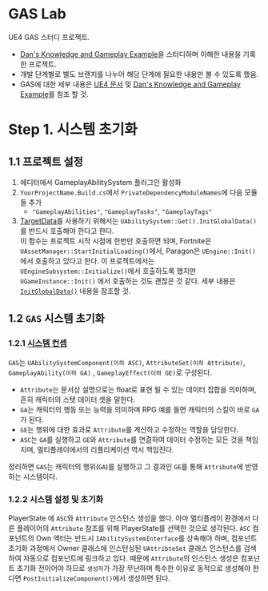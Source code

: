 # GAS Lab

UE4 GAS 스터디 프로젝트.

- [Dan's Knowledge and Gameplay Example](https://github.com/tranek/GASDocumentation/)을 스터디하며 이해한 내용을 기록한 프로젝트.
- 개발 단계별로 별도 브랜치를 나누어 해당 단계에 필요한 내용만 볼 수 있도록 했음.
- GAS에 대한 세부 내용은 [UE4 문서](https://docs.unrealengine.com/4.27/en-US/InteractiveExperiences/GameplayAbilitySystem/)
  및 [Dan's Knowledge and Gameplay Example](https://github.com/tranek/GASDocumentation/)를 참조 할 것.

# Step 1. 시스템 초기화

## 1.1 프로젝트 설정

1. 에디터에서 GameplayAbilitySystem 플러그인 활성화
2. `YourProjectName.Build.cs`에서 `PrivateDependencyModuleNames`에 다음 모듈들 추가
    - `"GameplayAbilities"`, `"GameplayTasks"`, `"GameplayTags"`
3. [TargetData](https://github.com/tranek/GASDocumentation/#concepts-targeting-data)를 사용하기
   위해서는 `UAbilitySystem::Get().InitGlobalData()`를 반드시 호출해야 한다고 한다.  
   이 함수는 프로젝트 시작 시점에 한번만 호출하면 되며, Fortnite은 `UAssetManager::StartInitialLoading()`에서, Paragon은 `UEngine::Init()`에서 호출하고
   있다고 한다.
   이 프로젝트에서는 `UEngineSubsystem::Initialize()`에서 호출하도록 했지만 `UGameInstance::Init()` 에서 호출하는 것도 괜찮은 것 같다.
   세부 내용은 [`InitGlobalData()`](https://github.com/tranek/GASDocumentation/#concepts-asg-initglobaldata) 내용을 참조할 것.

## 1.2 `GAS` 시스템 초기화

### 1.2.1 [시스템 컨셉](https://github.com/tranek/GASDocumentation/#concepts-asc)

`GAS`는 `UAbilitySystemComponent(이하 ASC)`, `AttributeSet(이하 Attribute)`, `GameplayAbility(이하 GA)`
, `GameplayEffect(이하 GE)`로 구성된다.

- `Attribute`는 문서상 설명으로는 float로 표현 될 수 있는 데이터 집합을 의미하며, 흔히 캐릭터의 스탯 데이터 셋을 말한다.
- `GA`는 캐릭터의 행동 또는 능력을 의미하며 RPG 예를 들면 캐릭터의 스킬이 바로 `GA`가 된다.
- `GE`는 행위에 대한 효과로 `Attribute`를 계산하고 수정하는 역할을 담당한다.
- `ASC`는 `GA`를 실행하고 `GE`와 `Attribute`를 연겷하여 데이터 수정하는 모든 것을 책임지며, 멀티플레이에서의 리플리케이션 역시 책임진다.

정리하면 `GAS`는 캐릭터의 행위(`GA`)를 실행하고 그 결과인 `GE`를 통해 `Attribute`에 반영하는 시스템이다.

### 1.2.2 시스템 설정 및 초기화

PlayerState 에 `ASC`와 `Attribute` 인스턴스 생성을 했다. 아마 멀티플레이 환경에서 다른 플레이어의 `Attribute` 참조를 위해 PlayerState를 선택한 것으로 생각된다.
`ASC` 컴포넌트의 Own 액터는 반드시 `IAbilitySystemInterface`를 상속해야 하며, 컴포넌트 초기화 과정에서 Owner 클래스에 인스턴싱된 `UAttribteSet` 클래스 인스턴스를 검색하여
자동으로 컴포넌트에 링크하고 있다.
때문에 `Attribute`의 인스턴스 생성은 컴포넌트 초기화 전이어야 하므로 `생성자`가 가장 무난하며 특수한 이유로 동적으로 생성해야 한다면 `PostInitializeComponent()`에서 생성하면 된다.




